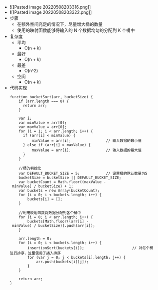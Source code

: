- ![[Pasted image 20220508203316.png]]
- ![[Pasted image 20220508203322.png]]
- 步骤
	- 在额外空间充足的情况下，尽量增大桶的数量
	- 使用的映射函数能够将输入的 N 个数据均匀的分配到 K 个桶中
- 复杂度
	- 平均
		- O(n + k)
	- 最好
		- O(n + k)
	- 最差
		- O(n^2)
	- 空间
		- O(n + k)
- 代码实现
	```JS
	function bucketSort(arr, bucketSize) {  
	    if (arr.length === 0) {  
	      return arr;  
	    }  
	  
	    var i;  
	    var minValue = arr[0];  
	    var maxValue = arr[0];  
	    for (i = 1; i < arr.length; i++) {  
	      if (arr[i] < minValue) {  
	          minValue = arr[i];                // 输入数据的最小值  
	      } else if (arr[i] > maxValue) {  
	          maxValue = arr[i];                // 输入数据的最大值  
	      }  
	    }  
	  
	    //桶的初始化  
	    var DEFAULT_BUCKET_SIZE = 5;            // 设置桶的默认数量为5  
	    bucketSize = bucketSize || DEFAULT_BUCKET_SIZE;  
	    var bucketCount = Math.floor((maxValue - minValue) / bucketSize) + 1;    
	    var buckets = new Array(bucketCount);  
	    for (i = 0; i < buckets.length; i++) {  
	        buckets[i] = [];  
	    }  
	  
	    //利用映射函数将数据分配到各个桶中  
	    for (i = 0; i < arr.length; i++) {  
	        buckets[Math.floor((arr[i] - minValue) / bucketSize)].push(arr[i]);  
	    }  
	  
	    arr.length = 0;  
	    for (i = 0; i < buckets.length; i++) {  
	        insertionSort(buckets[i]);                      // 对每个桶进行排序，这里使用了插入排序  
	        for (var j = 0; j < buckets[i].length; j++) {  
	            arr.push(buckets[i][j]);                        
	        }  
	    }  
	  
	    return arr;  
	}
	```